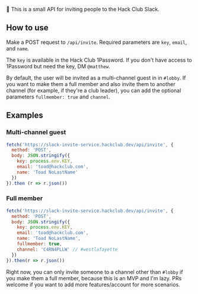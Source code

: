 👋 This is a small API for inviting people to the Hack Club Slack.

## How to use

Make a POST request to `/api/invite`. Required parameters are `key`, `email`, and `name`.

The `key` is available in the Hack Club 1Password. If you don't have access to 1Password but need the key, DM `@matthew`.

By default, the user will be invited as a multi-channel guest in in `#lobby`. If you want to make them a full member and also invite them to another channel (for example, if they're a club leader), you can add the optional parameters `fullmember: true` and `channel`.

## Examples

### Multi-channel guest

```js
fetch('https://slack-invite-service.hackclub.dev/api/invite', {
  method: 'POST',
  body: JSON.stringify({
    key: process.env.KEY,
    email: 'toad@hackclub.com',
    name: 'Toad NoLastName'
  })
}).then (r => r.json())
```

### Full member

```js
fetch('https://slack-invite-service.hackclub.dev/api/invite', {
  method: 'POST',
  body: JSON.stringify({
    key: process.env.KEY,
    email: 'toad@hackclub.com',
    name: 'Toad NoLastName',
    fullmember: true,
    channel: 'C4RN4PLLW' // #westlafayette
  })
}).then(r => r.json())
```

Right now, you can only invite someone to a channel other than `#lobby` if you make them a full member, because this is an MVP and I'm lazy. PRs welcome if you want to add more features/account for more scenarios.
